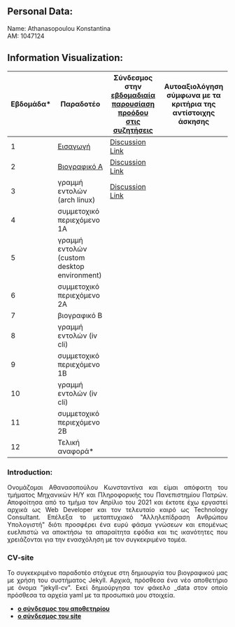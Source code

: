 
## Personal Data:
Name: Athanasopoulou Konstantina <br /> 
ΑΜ: 1047124 

## Information Visualization:
| Εβδομάδα* | Παραδοτέο | Σύνδεσμος στην [εβδομαδιαία παρουσίαση προόδου στις συζητήσεις](https://github.com/upatras-hci/iv/discussions/categories/show-and-tell) | Αυτοαξιολόγηση σύμφωνα με τα κριτήρια της αντίστοιχης άσκησης |
| --- | --- | --- | --- |
| 1 | [Εισαγωγή](#Introduction) | [Discussion Link](https://github.com/upatras-hci/iv/discussions/29) | |
| 2 | [Βιογραφικό Α](#CV-site) | [Discussion Link](https://github.com/upatras-hci/iv/discussions/36) | |
| 3 | γραμμή εντολών (arch linux) | [Discussion Link](https://github.com/upatras-hci/iv/discussions/44) | |
| 4 | συμμετοχικό περιεχόμενο 1A | | |
| 5 | γραμμή εντολών (custom desktop environment) | | |
| 6 | συμμετοχικό περιεχόμενο 2Α | | |
| 7 | βιογραφικό Β | | |
| 8 | γραμμή εντολών (iv cli) | | |
| 9 | συμμετοχικό περιεχόμενο 1Β | | |
| 10 | γραμμή εντολών (iv cli) | | |
| 11 | συμμετοχικό περιεχόμενο 2Β | | |
| 12 | Τελική αναφορά* | | |

### Introduction:
<p align="justify">
Ονομάζομαι Αθανασοπούλου Κωνσταντίνα και είμαι απόφοιτη του τμήματος Μηχανικών Η/Υ και Πληροφορικής του Πανεπιστημίου Πατρών. Αποφοίτησα από το τμήμα τον Απρίλιο του 2021 και έκτοτε έχω εργαστεί αρχικά ως Web Developer και τον τελευταίο καιρό ως Technology Consultant. Επέλεξα το μεταπτυχιακό "Αλληλεπίδραση Ανθρώπου Υπολογιστή" διότι προσφέρει ένα ευρύ φάσμα γνώσεων και επομένως ευελπιστώ να αποκτήσω τα απαραίτητα εφόδια και τις ικανότητες που χρειάζονται για την ενασχόληση με τον συγκεκριμένο τομέα.
</p>

### CV-site
<p align="justify">
Το συγκεκριμένο παραδοτέο στόχευε στη δημιουργία του βιογραφικού μας με χρήση του συστήματος Jekyll. Αρχικά, πρόσθεσα ένα νέο αποθετήριο με όνομα "jekyll-cv". Εκεί δημιούργησα τον φάκελο _data στον οποίο πρόσθεσα τα αρχεία yaml με τα προσωπικά μου στοιχεία. 
</p>

- **[ο σύνδεσμος του αποθετηρίου](https://github.com/kwnnath/jekyll-cv)** 
- **[ο σύνδεσμος του site](https://kwnnath.github.io/jekyll-cv/)** 
